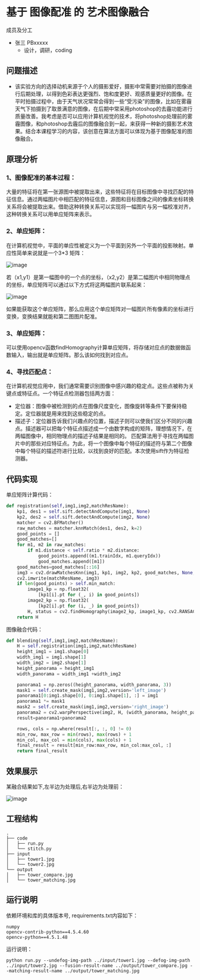 # 基于 图像配准 的 艺术图像融合

成员及分工
- 张三 PBxxxxx
  - 设计，调研，coding


## 问题描述

- 该实验方向的选择动机来源于个人的摄影爱好，摄影中常需要对拍摄的图像进行后期处理，以得到色彩表达更强烈、饱和度更好、观感质量更好的图像。在平时拍摄过程中，由于天气状况常常会得到一些“受污染”的图像，比如在雾霾天气下拍摄到了取景满意的图像，在后期中常采用photoshop的去霾功能进行质量改善。我考虑是否可以应用计算机视觉的技术，将photoshop处理前的雾霾图像，和photoshop去霾后的图像融合到一起，来获得一种新的摄影艺术效果。结合本课程学习的内容，该创意在算法方面可以体现为基于图像配准的图像融合。

## 原理分析

### 1、图像配准的基本过程：
大量的特征将在第一张源图中被提取出来，这些特征将在目标图像中寻找匹配的特征信息。通过两幅图片中相匹配的特征信息，源图和目标图像之间的像素坐标转换关系将会被提取出来。借助这种转换关系可以实现将一幅图片与另一幅校准对齐，这种转换关系可以用单应矩阵来表示。
### 2、单应矩阵：
在计算机视觉中，平面的单应性被定义为一个平面到另外一个平面的投影映射。单应性简单来说就是一个3*3 矩阵：

![image]( https://github.com/USTC-Computer-Vision-2021/project-cv_dyq/blob/main/funcImg/func1.JPG)

若（x1,y1）是第一幅图中的一个点的坐标，（x2,y2）是第二幅图片中相同物理点的坐标，单应矩阵可以通过以下方式将这两幅图片联系起来：

![image]( https://github.com/USTC-Computer-Vision-2021/project-cv_dyq/blob/main/funcImg/func2.JPG)

如果能获取这个单应矩阵，那么应用这个单应矩阵对一幅图片所有像素的坐标进行变换，变换结果就能和第二图图片配准。
### 3、单应矩阵：
可以使用opencv函数findHomography计算单应矩阵，将存储对应点的数据做函数输入，输出就是单应矩阵。那么该如何找到对应点。
### 4、寻找匹配点：
在计算机视觉应用中，我们通常需要识别图像中感兴趣的稳定点。这些点被称为关键点或特征点。一个特征点检测器包括两方面：
- 定位器：图像中被检测到的点在图像尺度变化，图像旋转等条件下要保持稳定。定位器就是用来找到这些稳定的点。
- 描述子：定位器告诉我们兴趣点的位置，描述子则可以使我们区分不同的兴趣点。描述器可以把每个特征点描述成一个由数字构成的矩阵，理想情况下，在两幅图像中，相同物理点的描述子结果是相同的。
匹配算法用于寻找在两幅图片中的那些对应特征点。为此，将一个图像中每个特征的描述符与第二个图像中每个特征的描述符进行比较，以找到良好的匹配。本次使用sift作为特征检测器。

## 代码实现

单应矩阵计算代码：
```python
def registration(self,img1,img2,matchResName):
    kp1, des1 = self.sift.detectAndCompute(img1, None)
    kp2, des2 = self.sift.detectAndCompute(img2, None)
    matcher = cv2.BFMatcher()
    raw_matches = matcher.knnMatch(des1, des2, k=2)
    good_points = []
    good_matches=[]
    for m1, m2 in raw_matches:
        if m1.distance < self.ratio * m2.distance:
            good_points.append((m1.trainIdx, m1.queryIdx))
            good_matches.append([m1])
    good_matches=good_matches[::16]
    img3 = cv2.drawMatchesKnn(img1, kp1, img2, kp2, good_matches, None, flags=2)
    cv2.imwrite(matchResName, img3)
    if len(good_points) > self.min_match:
        image1_kp = np.float32(
            [kp1[i].pt for (_, i) in good_points])
        image2_kp = np.float32(
            [kp2[i].pt for (i, _) in good_points])
        H, status = cv2.findHomography(image2_kp, image1_kp, cv2.RANSAC,5.0)
    return H
```
图像融合代码：
```python
def blending(self,img1,img2,matchResName):
    H = self.registration(img1,img2,matchResName)
    height_img1 = img1.shape[0]
    width_img1 = img1.shape[1]
    width_img2 = img2.shape[1]
    height_panorama = height_img1
    width_panorama = width_img1 +width_img2

    panorama1 = np.zeros((height_panorama, width_panorama, 3))
    mask1 = self.create_mask(img1,img2,version='left_image')
    panorama1[0:img1.shape[0], 0:img1.shape[1], :] = img1
    panorama1 *= mask1
    mask2 = self.create_mask(img1,img2,version='right_image')
    panorama2 = cv2.warpPerspective(img2, H, (width_panorama, height_panorama))*mask2
    result=panorama1+panorama2

    rows, cols = np.where(result[:, :, 0] != 0)
    min_row, max_row = min(rows), max(rows) + 1
    min_col, max_col = min(cols), max(cols) + 1
    final_result = result[min_row:max_row, min_col:max_col, :]
    return final_result
```

## 效果展示

某融合结果如下,左半边为处理后,右半边为处理前：

![image]( https://github.com/USTC-Computer-Vision-2021/project-cv_dyq/blob/main/ouput/tower_compare.jpg)

## 工程结构

```text
.
├── code
│   ├── run.py
│   └── stitch.py
├── input
│   ├── tower1.jpg
│   └── tower2.jpg
└── output
│   ├── tower_compare.jpg
│   └── tower_matching.jpg
```

## 运行说明

依赖环境和库的具体版本号, requirements.txt内容如下：

```
numpy
opencv-contrib-python==4.5.4.60
opencv-python==4.5.1.48
```

运行说明：
```
python run.py --undefog-img-path ../input/tower1.jpg --defog-img-path ../input/tower2.jpg --fusion-result-name ../output/tower_compare.jpg --matching-result-name ../output/tower_matching.jpg
```

